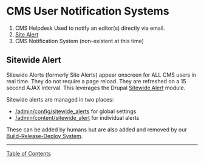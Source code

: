 # CMS User Notification Systems

   1. CMS Helpdesk
     Used to notify an editor(s) directly via email.
   2. [Site Alert](#site-alert)
   3. CMS Notification System (non-existent at this time)


## Sitewide Alert

Sitewide Alerts (formerly Site Alerts) appear onscreen for ALL CMS users in real time.  They do not require
a page reload.  They are refreshed on a 15 second AJAX interval. This leverages the Drupal [Sitewide Alert](https://www.drupal.org/project/sitewide_alert) module.

Sitewide alerts are managed in two places:

- [/admin/config/sitewide_alerts](https://prod.cms.va.gov/admin/config/sitewide_alerts) for global settings
- [/admin/content/sitewide_alert](https://prod.cms.va.gov/admin/content/sitewide_alert) for individual alerts

These can be added by humans but are also added and removed by our [Build-Release-Deploy System](devops/deploy-process.md).

----

[Table of Contents](../README.md)
